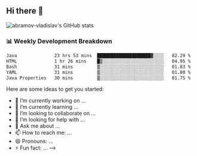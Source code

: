 ## Hi there 👋
![abramov-vladislav's GitHub stats](https://github-readme-stats.vercel.app/api?username=abramov-vladislav&theme=dark&show_icons=true)

### 📊 Weekly Development Breakdown

<!--START_SECTION:waka-->

```txt
Java              23 hrs 53 mins  ████████████████████▓░░░░   82.29 %
HTML              1 hr 26 mins    █▒░░░░░░░░░░░░░░░░░░░░░░░   04.95 %
Bash              31 mins         ▒░░░░░░░░░░░░░░░░░░░░░░░░   01.83 %
YAML              31 mins         ▒░░░░░░░░░░░░░░░░░░░░░░░░   01.80 %
Java Properties   30 mins         ▒░░░░░░░░░░░░░░░░░░░░░░░░   01.75 %
```

<!--END_SECTION:waka-->


Here are some ideas to get you started:

- 🔭 I’m currently working on ...
- 🌱 I’m currently learning ...
- 👯 I’m looking to collaborate on ...
- 🤔 I’m looking for help with ...
- 💬 Ask me about ...
- 📫 How to reach me: ...
- 😄 Pronouns: ...
- ⚡ Fun fact: ...
-->
